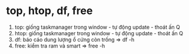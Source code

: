 # top, htop, df, free

1. top: giống taskmanager trong window - tự động update - thoát ấn Q
2. htop: giống taskmanager trong window - tự động update - thoát ấn Q
3. df: báo cáo dung lượng ổ cứng còn trống => df -h
4. free: kiểm tra ram và smart => free -h
